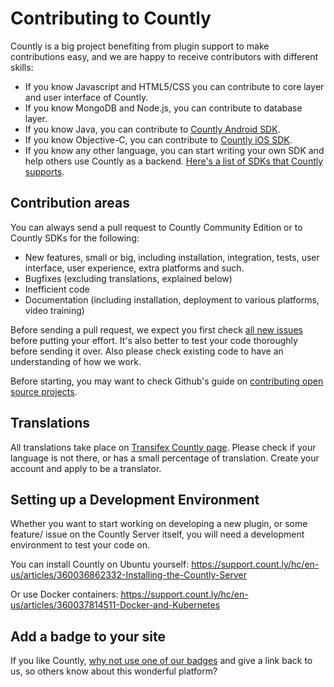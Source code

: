 
# Contributing to Countly

Countly is a big project benefiting from plugin support to make contributions easy, and we are happy to receive contributors with different skills: 

* If you know Javascript and HTML5/CSS you can contribute to core layer and user interface of Countly. 
* If you know MongoDB and Node.js, you can contribute to database layer. 
* If you know Java, you can contribute to [Countly Android SDK](https://github.com/countly/countly-sdk-android). 
* If you know Objective-C, you can contribute to [Countly iOS SDK](https://github.com/countly/countly-sdk-ios). 
* If you know any other language, you can start writing your own SDK and help others use Countly as a backend. 
[Here's a list of SDKs that Countly supports](http://resources.count.ly/v1.0/docs/downloading-sdks).

## Contribution areas 

You can always send a pull request to Countly Community Edition or to Countly SDKs for the following: 

* New features, small or big, including installation, integration, tests, user interface, user experience, extra platforms and such.  
* Bugfixes (excluding translations, explained below) 
* Inefficient code
* Documentation (including installation, deployment to various platforms, video training) 

Before sending a pull request, we expect you first check 
[all new issues](https://github.com/countly/countly-server/issues/) before putting your effort. It's also better to 
test your code thoroughly before sending it over. Also please check existing code to have an understanding of how we work. 

Before starting, you may want to check Github's guide on [contributing open source projects](https://guides.github.com/activities/contributing-to-open-source/).

## Translations

All translations take place on [Transifex Countly page](transifex.com/projects/p/countly). Please check if your language 
is not there, or has a small percentage of translation. Create your account and apply to be a translator. 

## Setting up a Development Environment

Whether you want to start working on developing a new plugin, or some feature/ issue on the Countly Server itself, you will need a development environment to test your code on. 

You can install Countly on Ubuntu yourself: https://support.count.ly/hc/en-us/articles/360036862332-Installing-the-Countly-Server

Or use Docker containers: https://support.count.ly/hc/en-us/articles/360037814511-Docker-and-Kubernetes


## Add a badge to your site

If you like Countly, [why not use one of our badges]([https://count.ly/brand-assets/](https://countly.com/brand-guidelines)) and give a link back to us, so others know about this wonderful platform? 

